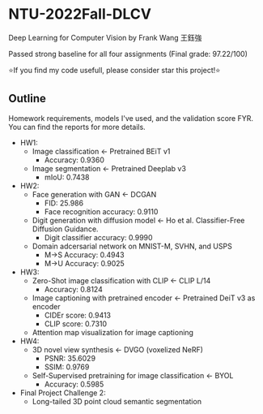 # NTU-2022Fall-DLCV

Deep Learning for Computer Vision by Frank Wang 王鈺強

Passed strong baseline for all four assignments (Final grade: 97.22/100)

⭐If you find my code usefull, please consider star this project!⭐

## Outline
Homework requirements, models I've used, and the validation score FYR.  
You can find the reports for more details.
- HW1: 
  - Image classification ← Pretrained BEiT v1
    - Accuracy: 0.9360
  - Image segmentation ← Pretrained Deeplab v3
    - mIoU: 0.7438
- HW2: 
  - Face generation with GAN ← DCGAN
    - FID: 25.986
    - Face recognition accuracy: 0.9110
  - Digit generation with diffusion model ← Ho et al. Classifier-Free Diffusion Guidance.
    - Digit classifier accuracy: 0.9990
  - Domain adcersarial network on MNIST-M, SVHN, and USPS
    - M→S Accuracy: 0.4943
    - M→U Accuracy: 0.9025
- HW3:
  - Zero-Shot image classification with CLIP ← CLIP L/14
    - Accuracy: 0.8124 
  - Image captioning with pretrained encoder ← Pretrained DeiT v3 as encoder
    - CIDEr score: 0.9413 
    - CLIP score: 0.7310 
  - Attention map visualization for image captioning
- HW4:
  - 3D novel view synthesis ← DVGO (voxelized NeRF)
    - PSNR: 35.6029
    - SSIM: 0.9769
  - Self-Supervised pretraining for image classification ← BYOL
    - Accuracy: 0.5985
- Final Project Challenge 2:
  - Long-tailed 3D point cloud semantic segmentation
